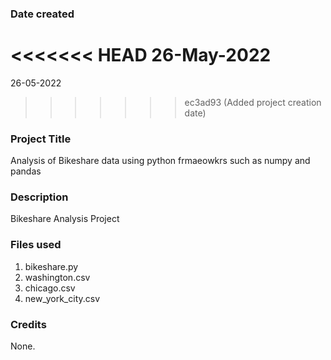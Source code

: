 ### Date created
<<<<<<< HEAD
26-May-2022
=======
26-05-2022
>>>>>>> ec3ad93 (Added project creation date)

### Project Title
Analysis of Bikeshare data using python frmaeowkrs such as numpy and pandas

### Description
Bikeshare Analysis Project

### Files used
1. bikeshare.py
2. washington.csv
3. chicago.csv
4. new_york_city.csv

### Credits
None.


